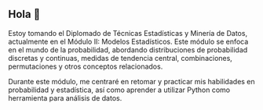 ## Hola 👋
Estoy tomando el Diplomado de Técnicas Estadísticas y Minería de Datos, actualmente en el Módulo II: Modelos Estadísticos. Este módulo se enfoca en el mundo de la probabilidad, abordando distribuciones de probabilidad discretas y continuas, medidas de tendencia central, combinaciones, permutaciones y otros conceptos relacionados.

Durante este módulo, me centraré en retomar y practicar mis habilidades en probabilidad y estadística, así como aprender a utilizar Python como herramienta para análisis de datos.

<!--
**Fatymtz7/fatymtz7** is a ✨ _special_ ✨ repository because its `README.md` (this file) appears on your GitHub profile.

Here are some ideas to get you started:

- 🔭 I’m currently working on ...
- 🌱 I’m currently learning ...
- 👯 I’m looking to collaborate on ...
- 🤔 I’m looking for help with ...
- 💬 Ask me about ...
- 📫 How to reach me: ...
- 😄 Pronouns: ...
- ⚡ Fun fact: ...
-->
